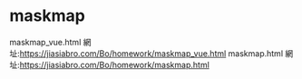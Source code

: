 # maskmap
maskmap_vue.html 網址:https://jiasiabro.com/Bo/homework/maskmap_vue.html
maskmap.html  網址:https://jiasiabro.com/Bo/homework/maskmap.html

